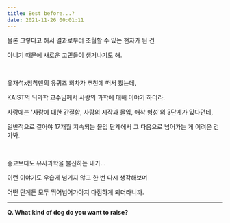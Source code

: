 ```yaml
---
title: Best before...?
date: 2021-11-26 00:01:11
---
```


물론 그렇다고 해서 결과로부터 초월할 수 있는 현자가 된 건

아니기 때문에 새로운 고민들이 생겨나기도 해.


&nbsp;

유재석x침착맨의 유퀴즈 회차가 추천에 떠서 봤는데,

KAIST의 뇌과학 교수님께서 사랑의 과학에 대해 이야기 하더라.

사랑에는 '사랑에 대한 간절함, 사랑의 시작과 몰입, 애착 형성'의 3단계가 있다던데,

일반적으로 길어야 17개월 지속되는 몰입 단계에서 그 다음으로 넘어가는 게 어려운 건가봐.


&nbsp;

종교보다도 유사과학을 불신하는 내가...

이런 이야기도 우습게 넘기지 않고 한 번 다시 생각해보며

어떤 단계든 모두 뛰어넘어가야지 다짐하게 되더라니까.

---

<strong>Q. What kind of dog do you want to raise?</strong>
